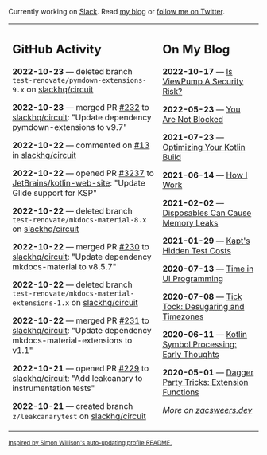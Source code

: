 Currently working on [Slack](https://slack.com/). Read [my blog](https://zacsweers.dev/) or [follow me on Twitter](https://twitter.com/ZacSweers).

<table><tr><td valign="top" width="60%">

## GitHub Activity
<!-- githubActivity starts -->
**2022-10-23** — deleted branch `test-renovate/pymdown-extensions-9.x` on [slackhq/circuit](https://github.com/slackhq/circuit)

**2022-10-23** — merged PR [#232](https://github.com/slackhq/circuit/pull/232) to [slackhq/circuit](https://github.com/slackhq/circuit): "Update dependency pymdown-extensions to v9.7"

**2022-10-22** — commented on [#13](https://github.com/slackhq/circuit/issues/13#issuecomment-1287855301) in [slackhq/circuit](https://github.com/slackhq/circuit)

**2022-10-22** — opened PR [#3237](https://github.com/JetBrains/kotlin-web-site/pull/3237) to [JetBrains/kotlin-web-site](https://github.com/JetBrains/kotlin-web-site): "Update Glide support for KSP"

**2022-10-22** — deleted branch `test-renovate/mkdocs-material-8.x` on [slackhq/circuit](https://github.com/slackhq/circuit)

**2022-10-22** — merged PR [#230](https://github.com/slackhq/circuit/pull/230) to [slackhq/circuit](https://github.com/slackhq/circuit): "Update dependency mkdocs-material to v8.5.7"

**2022-10-22** — deleted branch `test-renovate/mkdocs-material-extensions-1.x` on [slackhq/circuit](https://github.com/slackhq/circuit)

**2022-10-22** — merged PR [#231](https://github.com/slackhq/circuit/pull/231) to [slackhq/circuit](https://github.com/slackhq/circuit): "Update dependency mkdocs-material-extensions to v1.1"

**2022-10-21** — opened PR [#229](https://github.com/slackhq/circuit/pull/229) to [slackhq/circuit](https://github.com/slackhq/circuit): "Add leakcanary to instrumentation tests"

**2022-10-21** — created branch `z/leakcanarytest` on [slackhq/circuit](https://github.com/slackhq/circuit)
<!-- githubActivity ends -->
</td><td valign="top" width="40%">

## On My Blog
<!-- blog starts -->
**2022-10-17** — [Is ViewPump A Security Risk?](https://www.zacsweers.dev/is-viewpump-a-security-risk/)

**2022-05-23** — [You Are Not Blocked](https://www.zacsweers.dev/you-are-not-blocked/)

**2021-07-23** — [Optimizing Your Kotlin Build](https://www.zacsweers.dev/optimizing-your-kotlin-build/)

**2021-06-14** — [How I Work](https://www.zacsweers.dev/how-i-work/)

**2021-02-02** — [Disposables Can Cause Memory Leaks](https://www.zacsweers.dev/disposables-can-cause-memory-leaks/)

**2021-01-29** — [Kapt's Hidden Test Costs](https://www.zacsweers.dev/kapts-hidden-test-costs/)

**2020-07-13** — [Time in UI Programming](https://www.zacsweers.dev/time-in-ui/)

**2020-07-08** — [Tick Tock: Desugaring and Timezones](https://www.zacsweers.dev/ticktock-desugaring-timezones/)

**2020-06-11** — [Kotlin Symbol Processing: Early Thoughts](https://www.zacsweers.dev/kotlin-symbol-processor-early-thoughts/)

**2020-05-01** — [Dagger Party Tricks: Extension Functions](https://www.zacsweers.dev/dagger-party-tricks-extension-functions/)
<!-- blog ends -->
_More on [zacsweers.dev](https://zacsweers.dev/)_
</td></tr></table>

<sub><a href="https://simonwillison.net/2020/Jul/10/self-updating-profile-readme/">Inspired by Simon Willison's auto-updating profile README.</a></sub>